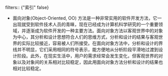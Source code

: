 filters:: {"索引" false}

- 面向对象(Object-Oriented, OO) 方法是一种非常实用的软件开发方法，它一出现就受到软件技术人员的青睐，现在已经成为计算机科学研究的一个重要领域，并逐渐成为软件开发的一种主要方法。面向对象方法以客观世界中的对象为中心，其分析和设计思想符合人们的思维方式，分析和设计的结果与客观世界的实际比较接近，容易被人们所接受。在面向对象方法中，分析和设计的界线并不明显，它们采用相同的符号表示，能方便地从分析阶段平滑地过渡到设计阶段。此外，在现实生活中，用户的需求经常会发生变化，但客观世界的对象以及对象间的关系相对比较稳定，因此用面向对象方法分析和设计的结果也相对比较稳定。